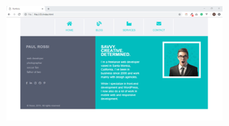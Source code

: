 ![alt text](https://github.com/yveette/HTML-CSS-Mini-Course/blob/master/IntroductionToCSS-Lab/02_Portfolio/Screenshots/screenshot.png)
